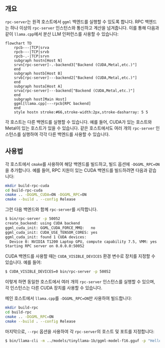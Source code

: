 ## 개요

`rpc-server`는 원격 호스트에서 `ggml` 백엔드를 실행할 수 있도록 합니다.
RPC 백엔드는 하나 이상의 `rpc-server` 인스턴스와 통신하고 계산을 넘겨줍니다.
이를 통해 다음과 같이 `llama.cpp`에서 분산 LLM 인퍼런스를 사용할 수 있습니다:

```mermaid
flowchart TD
    rpcb---|TCP|srva
    rpcb---|TCP|srvb
    rpcb-.-|TCP|srvn
    subgraph hostn[Host N]
    srvn[rpc-server]-.-backend3["Backend (CUDA,Metal,etc.)"]
    end
    subgraph hostb[Host B]
    srvb[rpc-server]---backend2["Backend (CUDA,Metal,etc.)"]
    end
    subgraph hosta[Host A]
    srva[rpc-server]---backend["Backend (CUDA,Metal,etc.)"]
    end
    subgraph host[Main Host]
    ggml[llama.cpp]---rpcb[RPC backend]
    end
    style hostn stroke:#66,stroke-width:2px,stroke-dasharray: 5 5
```

각 호스트는 다른 백엔드를 실행할 수 있습니다. 예를 들어, CUDA가 있는 호스트와 Metal이 있는 호스트가 있을 수 있습니다.
같은 호스트에서도 여러 개의 `rpc-server` 인스턴스를 실행하여 각각 다른 백엔드를 사용할 수 있습니다.

## 사용법

각 호스트에서 `cmake`를 사용하여 해당 백엔드를 빌드하고, 빌드 옵션에 `-DGGML_RPC=ON`을 추가합니다.
예를 들어, RPC 지원이 있는 CUDA 백엔드를 빌드하려면 다음과 같습니다:

```bash
mkdir build-rpc-cuda
cd build-rpc-cuda
cmake .. -DGGML_CUDA=ON -DGGML_RPC=ON
cmake --build . --config Release
```

그런 다음 백엔드와 함께 `rpc-server`를 시작합니다.

```bash
$ bin/rpc-server -p 50052
create_backend: using CUDA backend
ggml_cuda_init: GGML_CUDA_FORCE_MMQ:   no
ggml_cuda_init: CUDA_USE_TENSOR_CORES: yes
ggml_cuda_init: found 1 CUDA devices:
  Device 0: NVIDIA T1200 Laptop GPU, compute capability 7.5, VMM: yes
Starting RPC server on 0.0.0.0:50052
```

CUDA 백엔드를 사용할 때는 `CUDA_VISIBLE_DEVICES` 환경 변수로 장치를 지정할 수 있습니다. 예를 들어:
```bash
$ CUDA_VISIBLE_DEVICES=0 bin/rpc-server -p 50052
```
이렇게 하면 동일한 호스트에서 여러 개의 `rpc-server` 인스턴스를 실행할 수 있으며, 각 인스턴스는 다른 CUDA 장치를 사용할 수 있습니다.


메인 호스트에서 `llama.cpp`를 `-DGGML_RPC=ON`만 사용하여 빌드합니다:

```bash
mkdir build-rpc
cd build-rpc
cmake .. -DGGML_RPC=ON
cmake --build . --config Release
```

마지막으로, `--rpc` 옵션을 사용하여 각 `rpc-server`의 호스트 및 포트를 지정합니다:

```bash
$ bin/llama-cli -m ../models/tinyllama-1b/ggml-model-f16.gguf -p "Hello, my name is" --repeat-penalty 1.0 -n 64 --rpc 192.168.88.10:50052,192.168.88.11:50052 -ngl 99
```
